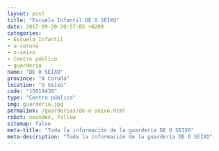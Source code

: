 ```yaml
---
layout: post
title: "Escuela Infantil DE O SEIXO"
date: 2017-09-20 20:57:05 +0200
categories:
- Escuela Infantil
- a-coruna
- o-seixo
- Centro público
- guarderia
name: "DE O SEIXO"
province: "A Coruña"
location: "O Seixo"
code: "15019438"
type: "Centro público"
img: guarderia.jpg
permalink: /guarderias/de-o-seixo.html
robot: noindex, follow
sitemap: false
meta-title: "Toda la información de la guardería DE O SEIXO"
meta-description: "Toda la información de la guardería DE O SEIXO"
---
```

